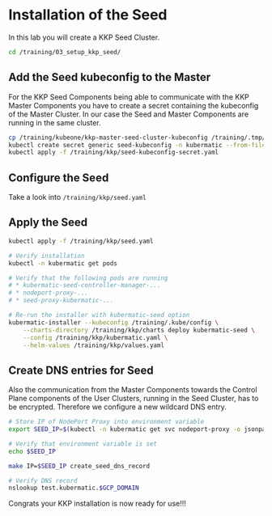 # Installation of the Seed

In this lab you will create a KKP Seed Cluster.

```bash
cd /training/03_setup_kkp_seed/
```

## Add the Seed kubeconfig to the Master

For the KKP Seed Components being able to communicate with the KKP Master Components you have to create a secret containing the kubeconfig of the Master Cluster. In our case the Seed and Master Components are running in the same cluster.

```bash
cp /training/kubeone/kkp-master-seed-cluster-kubeconfig /training/.tmp/temp-seed-kubeconfig
kubectl create secret generic seed-kubeconfig -n kubermatic --from-file kubeconfig=/training/.tmp/temp-seed-kubeconfig --dry-run=client -o yaml > /training/kkp/seed-kubeconfig-secret.yaml
kubectl apply -f /training/kkp/seed-kubeconfig-secret.yaml
```

## Configure the Seed

Take a look into `/training/kkp/seed.yaml`

## Apply the Seed

```bash
kubectl apply -f /training/kkp/seed.yaml

# Verify installation
kubectl -n kubermatic get pods

# Verify that the following pods are running
# * kubermatic-seed-controller-manager-...
# * nodeport-proxy-...
# * seed-proxy-kubermatic-...

# Re-run the installer with kubermatic-seed option
kubermatic-installer --kubeconfig /training/.kube/config \
    --charts-directory /training/kkp/charts deploy kubermatic-seed \
    --config /training/kkp/kubermatic.yaml \
    --helm-values /training/kkp/values.yaml
```

## Create DNS entries for Seed

Also the communication from the Master Components towards the Control Plane components of the User Clusters, running in the Seed Cluster, has to be encrypted. Therefore we configure a new wildcard DNS entry.

```bash
# Store IP of NodePort Proxy into environment variable
export SEED_IP=$(kubectl -n kubermatic get svc nodeport-proxy -o jsonpath='{.status.loadBalancer.ingress[0].ip}')

# Verify that environment variable is set
echo $SEED_IP

make IP=$SEED_IP create_seed_dns_record

# Verify DNS record
nslookup test.kubermatic.$GCP_DOMAIN
```

Congrats your KKP installation is now ready for use!!!
